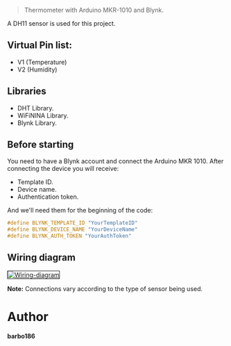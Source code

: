   >Thermometer with Arduino MKR-1010 and Blynk.
  
  A DH11 sensor is used for this project.
  ## Virtual Pin list:
  - V1 (Temperature)
  - V2 (Humidity)
  
  ## Libraries
  - DHT Library.
  - WiFiNINA Library.
  - Blynk Library.
  
  ## Before starting
  You need to have a Blynk account and connect the Arduino MKR 1010.
  After connecting the device you will receive:
  - Template ID.
  - Device name.
  - Authentication token.
  
  And we'll need them for the beginning of the code:
  ```ino
  #define BLYNK_TEMPLATE_ID "YourTemplateID"
  #define BLYNK_DEVICE_NAME "YourDeviceName"                 
  #define BLYNK_AUTH_TOKEN "YourAuthToken"
  ```
  
  ## Wiring diagram
 <a href="https://ibb.co/0hXTRpx"><img src="https://i.ibb.co/Wg3Z4NL/Wiring-diagram.png" alt="Wiring-diagram" border="1"></a>
 
 **Note:** Connections vary according to the type of sensor being used.
 
 # Author

**barbo186**
